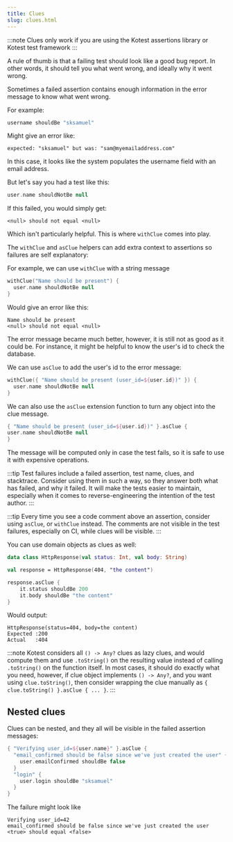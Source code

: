 ```yaml
---
title: Clues
slug: clues.html
---
```


:::note
Clues only work if you are using the Kotest assertions library or Kotest test framework
:::

A rule of thumb is that a failing test should look like a good bug report.
In other words, it should tell you what went wrong, and ideally why it went wrong.

Sometimes a failed assertion contains enough information in the error message to know what went wrong.

For example:

```kotlin
username shouldBe "sksamuel"
```

Might give an error like:

```
expected: "sksamuel" but was: "sam@myemailaddress.com"
```

In this case, it looks like the system populates the username field with an email address.

But let's say you had a test like this:

```kotlin
user.name shouldNotBe null
```

If this failed, you would simply get:

```
<null> should not equal <null>
```

Which isn't particularly helpful. This is where `withClue` comes into play.

The `withClue` and `asClue` helpers can add extra context to assertions so failures are self explanatory:

For example, we can use `withClue` with a string message

```kotlin
withClue("Name should be present") {
  user.name shouldNotBe null
}
```

Would give an error like this:

```
Name should be present
<null> should not equal <null>
```

The error message became much better, however, it is still not as good as it could be.
For instance, it might be helpful to know the user's id to check the database.

We can use `asClue` to add the user's id to the error message:

```kotlin
withClue({ "Name should be present (user_id=${user.id})" }) {
  user.name shouldNotBe null
}
```

We can also use the `asClue` extension function to turn any object into the clue message.

```kotlin
{ "Name should be present (user_id=${user.id})" }.asClue {
user.name shouldNotBe null
}
```

The message will be computed only in case the test fails, so it is safe to use it with expensive operations.

:::tip
Test failures include a failed assertion, test name, clues, and stacktrace.
Consider using them in such a way, so they answer both what has failed, and why it failed.
It will make the tests easier to maintain, especially when it comes to reverse-engineering the intention of the test author.
:::

:::tip
Every time you see a code comment above an assertion, consider using `asClue`, or `withClue` instead.
The comments are not visible in the test failures, especially on CI, while clues will be visible.
:::

You can use domain objects as clues as well:

```kotlin
data class HttpResponse(val status: Int, val body: String)

val response = HttpResponse(404, "the content")

response.asClue {
    it.status shouldBe 200
    it.body shouldBe "the content"
}
```

Would output:

```
HttpResponse(status=404, body=the content)
Expected :200
Actual   :404
```

:::note
Kotest considers all `() -> Any?` clues as lazy clues, and would compute them and use `.toString()` on the resulting value
instead of calling `.toString()` on the function itself.
In most cases, it should do exactly what you need, however, if clue object implements `() -> Any?`, and you want
using `clue.toString()`, then consider wrapping the clue manually as `{ clue.toString() }.asClue { ... }`.
:::

## Nested clues

Clues can be nested, and they all will be visible in the failed assertion messages:

```kotlin
{ "Verifying user_id=${user.name}" }.asClue {
  "email_confirmed should be false since we've just created the user" {
    user.emailConfirmed shouldBe false
  }
  "login" {
    user.login shouldBe "sksamuel"
  }
}
```

The failure might look like

```
Verifying user_id=42
email_confirmed should be false since we've just created the user
<true> should equal <false>
```
